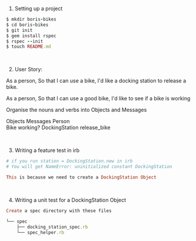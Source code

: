 1. Setting up a project 
```ruby
$ mkdir boris-bikes
$ cd boris-bikes
$ git init
$ gem install rspec
$ rspec --init
$ touch README.md
```

</br>

2. User Story:

As a person,
So that I can use a bike,
I'd like a docking station to release a bike.

As a person,
So that I can use a good bike,
I'd like to see if a bike is working

Organise the nouns and verbs into Objects and Messages

Objects	        Messages
Person	
Bike	        working?
DockingStation	release_bike

</br>

3. Writing a feature test in irb
```ruby
# if you run station = DockingStation.new in irb 
# You will get NameError: uninitialized constant DockingStation

This is because we need to create a DockingStation Object
````

</br>

4. Writing a unit test for a DockingStation Object 

```ruby
Create a spec directory with these files 

└── spec
    ├── docking_station_spec.rb
    └── spec_helper.rb
```
